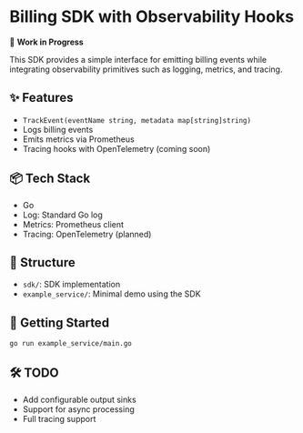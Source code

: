 # Billing SDK with Observability Hooks

🚧 **Work in Progress**

This SDK provides a simple interface for emitting billing events while integrating observability primitives such as logging, metrics, and tracing.

## ✨ Features

- `TrackEvent(eventName string, metadata map[string]string)`
- Logs billing events
- Emits metrics via Prometheus
- Tracing hooks with OpenTelemetry (coming soon)

## 📦 Tech Stack

- Go
- Log: Standard Go log
- Metrics: Prometheus client
- Tracing: OpenTelemetry (planned)

## 📁 Structure

- `sdk/`: SDK implementation
- `example_service/`: Minimal demo using the SDK

## 🚀 Getting Started

```bash
go run example_service/main.go
```

## 🛠️ TODO

- Add configurable output sinks
- Support for async processing
- Full tracing support

